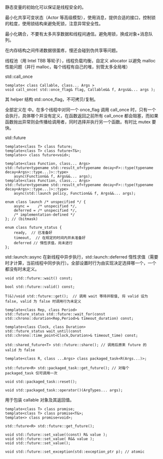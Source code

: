 静态变量的初始化可以保证是线程安全的。

最小化共享可变状态（Actor 等高级模型），使用消息，提供合适的接口，控制锁的粒度，使用锁结构来避免死锁，注意异常安全性。

最小化耦合，不要有太多共享数据和线程间通信。避免用锁，换成对象+消息队列。

在内存结构之间传递数据很蛋疼，慢还会碰到伪共享等问题。

线程池（用 Intel TBB 等轮子），线程负载均衡，自定义 allocator 以避免 malloc 性能问题（并行 malloc，每个线程有自己的堆，别管太多全局堆）

std::call_once

    template< class Callable, class... Args >
    void call_once( std::once_flag& flag, Callable&& f, Args&&... args );
    
其 helper 结构 std::once_flag，不可拷贝/复制。

全部定义在 <mutex> 中。在多个线程中对同一个 once_flag 调用 call_once 时，只有一个会执行，具体哪个并没有定义，在函数返回之前所有 call_once 都会阻塞，而如果函数抛出异常则会传播给调用者，同时选择并执行另一个函数。有时比 mutex 要快。

std::future

    template<class T> class future;
    template<class T> class future<T&>;
    template<> class future<void>;
    
    template<class Function, class... Args>
    std::future<typename std::result_of<typename decay<F>::type(typename decay<Args>::type...)>::type>
        async(Function&& f, Args&&... args);
    template<class Function, class... Args>
    std::future<typename std::result_of<typename decay<F>::type(typename decay<Args>::type...)>::type>
        async(std::launch policy, Function&& f, Args&&... args);
        
    enum class launch /* unspecified */ {
        async =    /* unspecified */,
        deferred = /* unspecified */,
        /* implementation-defined */
    }; // (bitmask)
    
    enum class future_status {
        ready,  // 已准备好
        timeout,  // 在规定的时间内并未准备好
        deferred // 惰性求值，尚未进行
    };
    
std::launch::async 在新线程中异步执行，std::launch::deferred 惰性求值（需要时才计算，当前线程中同步执行）。全部设置时行为由实现决定选择哪一个，一个都没有时未定义。

    void std::future::wait() const;
    
    bool std::future::valid() const;
    
    T(&)/void std::future::get();  // 调用 wait 等待并取值, 将 valid 设为 false, valid 为 false 时调用行为未定义
    
    template<class Rep, class Period>
    std::future_status std::future::wait_for(const std::chrono::duration<Rep,Period>& timeout_duration) const;

    template<class Clock, class Duration>
    std::future_status wait_until(const std::chrono::time_point<Clock,Duration>& timeout_time) const;
    
    std::shared_future<T> std::future::share(); // 调用后原来 future 的 valid 为 false
    
    template<class R, class ...Args> class packaged_task<R(Args...)>;
    
    std::future<R> std::packaged_task::get_future(); // 对每个 packaged_task 仅可调用一次
    
    void std::packaged_task::reset();
    
    void std::packaged_task::operator()(ArgTypes... args);
    
用于包装 callable 对象及其返回值。

    template<class T> class promise;
    template<class T> class promise<T&>;
    template<> class promise<void>;
    
    std::future<R> std::future::get_future();
    
    void std::future::set_value((const) R& value );
    void std::future::set_value( R&& value );
    void std::future::set_value();
    
    void std::future::set_exception(std::exception_ptr p); // atomic